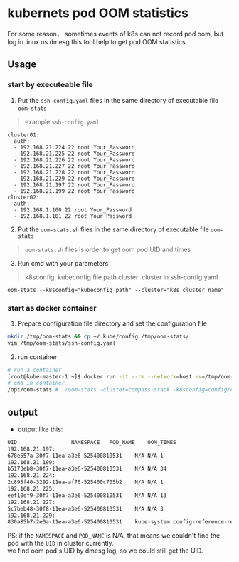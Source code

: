 # kubernets pod OOM statistics
For some reason， sometimes events of k8s can not record pod oom, but log in linux os dmesg
this tool help to get pod OOM statistics
## Usage

### start by executeable file

1. Put the `ssh-config.yaml` files in the same directory of executable file `oom-stats` 
> example `ssh-config.yaml`
```
cluster01:
  auth:
  - 192.168.21.224 22 root Your_Password 
  - 192.168.21.225 22 root Your_Password
  - 192.168.21.226 22 root Your_Password
  - 192.168.21.227 22 root Your_Password
  - 192.168.21.228 22 root Your_Password
  - 192.168.21.229 22 root Your_Password
  - 192.168.21.197 22 root Your_Password 
  - 192.168.21.199 22 root Your_Password
cluster02:
  auth:
  - 192.168.1.100 22 root Your_Password
  - 192.168.1.101 22 root Your_Password

```

2. Put the `oom-stats.sh` files in the same directory of executable file `oom-stats`
> `oom-stats.sh` files is order to get oom pod UID and times

3. Run cmd with your parameters
> k8sconfig: kubeconfig file path
> cluster: cluster in ssh-config.yaml
```
oom-stats --k8sconfig="kubeconfig_path" --cluster="k8s_cluster_name"
```

### start as docker container

1. Prepare configuration file directory and set the configuration file
```bash
mkdir /tmp/oom-stats && cp ~/.kube/config /tmp/oom-stats/
vim /tmp/oom-stats/ssh-config.yaml
```
2. run container
```bash
# run a container
[root@kube-master-1 ~]$ docker run -it --rm --network=host -v=/tmp/oom-stats:/opt/oom-stats/config --name=oom-stats clayz95/oom-stats
# cmd in container
/opt/oom-stats # ./oom-stats -cluster=compass-stack -k8sconfig=config/config
```

## output
- output like this:
```bash
UID					NAMESPACE	POD_NAME	OOM_TIMES
192.168.21.197:
678e557a-30f7-11ea-a3e6-525400810531	N/A	N/A	1
192.168.21.199:
b5173eb8-30f7-11ea-a3e6-525400810531	N/A	N/A	34
192.168.21.224:
2c895f40-3292-11ea-af76-525400c705b2	N/A	N/A	1
192.168.21.225:
eef10ef9-30f7-11ea-a3e6-525400810531	N/A	N/A	13
192.168.21.227:
5c7beb48-30f8-11ea-a3e6-525400810531	N/A	N/A	3
192.168.21.229:
830a85b7-2e0a-11ea-a3e6-525400810531	kube-system	config-reference-reference-v1-0-688c446d86-c2plw	2
```
PS: if the `NAMESPACE` and `POD_NAME` is N/A, that means we couldn't find the pod with the `UID` in cluster currently.  
we find oom pod's UID by dmesg log, so we could still get the UID.  